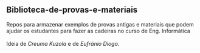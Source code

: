 ## Biblioteca-de-provas-e-materiais
Repos para armazenar exemplos de provas antigas e materiais que podem ajudar os estudantes para fazer as cadeiras no curso de Eng. Informática
<br><br>
Ideia de *Creuma Kuzola* e de *Eufránio Diogo*.


